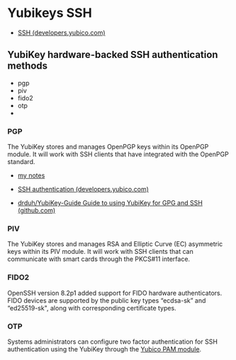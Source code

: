 # Yubikeys SSH


- [SSH (developers.yubico.com)](https://developers.yubico.com/SSH/)

## YubiKey hardware-backed SSH authentication methods

- pgp
- piv
- fido2
- otp
- 
### PGP

The YubiKey stores and manages OpenPGP keys within its OpenPGP module. It will work with SSH clients that have integrated with the OpenPGP standard.

- [my notes](my-notes)

- [SSH authentication (developers.yubico.com)](https://developers.yubico.com/PGP/SSH_authentication/index.html)
- [drduh/YubiKey-Guide Guide to using YubiKey for GPG and SSH (github.com)](https://github.com/drduh/YubiKey-Guide)

### PIV

The YubiKey stores and manages RSA and Elliptic Curve (EC) asymmetric keys within its PIV module. It will work with SSH clients that can communicate with smart cards through the PKCS#11 interface.

### FIDO2

OpenSSH version 8.2p1 added support for FIDO hardware authenticators. FIDO devices are supported by the public key types “ecdsa-sk” and “ed25519-sk", along with corresponding certificate types.

### OTP

Systems administrators can configure two factor authentication for SSH authentication using the YubiKey through the [Yubico PAM module](https://developers.yubico.com/yubico-pam/).
